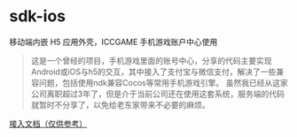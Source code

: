 # sdk-ios
移动端内嵌 H5 应用外壳，ICCGAME 手机游戏账户中心使用

> 这是一个曾经的项目，手机游戏里面的账号中心，分享的代码主要实现Android或iOS与h5的交互，其中接入了支付宝与微信支付，解决了一些兼容问题，包括使用ndk兼容Cocos等常用手机游戏引擎。
> 虽然我已经从这家公司离职超过3年了，但是介于当前公司还在使用这套系统，服务端的代码就暂时不分享了，以免给老东家带来不必要的麻烦。

[接入文档（仅供参考）](http://sdk.m.iccgame.com/document/)
